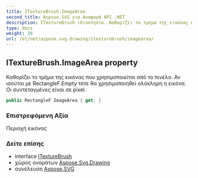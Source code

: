 ```yaml
---
title: ITextureBrush.ImageArea
second_title: Aspose.SVG για Αναφορά API .NET
description: ITextureBrush ιδιοκτησία. Καθορίζει το τμήμα της εικόνας που χρησιμοποιείται από το πινέλο. Αν ισούται με RectangleF.Empty τότε θα χρησιμοποιηθεί ολόκληρη η εικόνα. Οι συντεταγμένες είναι σε pixel.
type: docs
weight: 30
url: /el/net/aspose.svg.drawing/itexturebrush/imagearea/
---
```

## ITextureBrush.ImageArea property

Καθορίζει το τμήμα της εικόνας που χρησιμοποιείται από το πινέλο. Αν ισούται με RectangleF.Empty τότε θα χρησιμοποιηθεί ολόκληρη η εικόνα. Οι συντεταγμένες είναι σε pixel.

```csharp
public RectangleF ImageArea { get; }
```

### Επιστρεφόμενη Αξία

Περιοχή εικόνας

### Δείτε επίσης

* interface [ITextureBrush](../)
* χώρος ονομάτων [Aspose.Svg.Drawing](../../itexturebrush/)
* συνέλευση [Aspose.SVG](../../../)


